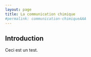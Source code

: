 ```yaml
---
layout: page
title: La communication chimique
#permalink: communication-chimiqueAAA
---
```


Introduction
------------

Ceci est un test.